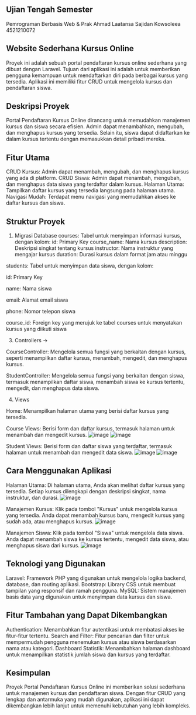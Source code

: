 ## Ujian Tengah Semester
Pemrograman Berbasis Web & Prak
Ahmad Laatansa Sajidan Kowsoleea
4521210072

## Website Sederhana Kursus Online
Proyek ini adalah sebuah portal pendaftaran kursus online sederhana yang dibuat dengan Laravel. Tujuan dari aplikasi ini adalah untuk memberikan pengguna kemampuan untuk mendaftarkan diri pada berbagai kursus yang tersedia. Aplikasi ini memiliki fitur CRUD untuk mengelola kursus dan pendaftaran siswa.

## Deskripsi Proyek
Portal Pendaftaran Kursus Online dirancang untuk memudahkan manajemen kursus dan siswa secara efisien. Admin dapat menambahkan, mengubah, dan menghapus kursus yang tersedia. Selain itu, siswa dapat didaftarkan ke dalam kursus tertentu dengan memasukkan detail pribadi mereka.
## Fitur Utama
CRUD Kursus: Admin dapat menambah, mengubah, dan menghapus kursus yang ada di platform.
CRUD Siswa: Admin dapat menambah, mengubah, dan menghapus data siswa yang terdaftar dalam kursus.
Halaman Utama: Tampilkan daftar kursus yang tersedia langsung pada halaman utama.
Navigasi Mudah: Terdapat menu navigasi yang memudahkan akses ke daftar kursus dan siswa.

## Struktur Proyek
1. Migrasi Database
courses: Tabel untuk menyimpan informasi kursus, dengan kolom:
id: Primary Key
course_name: Nama kursus
description: Deskripsi singkat tentang kursus
instructor: Nama instruktur yang mengajar kursus
duration: Durasi kursus dalam format jam atau minggu

students: Tabel untuk menyimpan data siswa, dengan kolom:

id: Primary Key

name: Nama siswa

email: Alamat email siswa

phone: Nomor telepon siswa

course_id: Foreign key yang merujuk ke tabel courses untuk menyatakan kursus yang diikuti siswa

3. Controllers ->
  
CourseController: Mengelola semua fungsi yang berkaitan dengan kursus, seperti menampilkan daftar kursus, menambah, mengedit, dan menghapus kursus.

StudentController: Mengelola semua fungsi yang berkaitan dengan siswa, termasuk menampilkan daftar siswa, menambah siswa ke kursus tertentu, mengedit, dan menghapus data siswa.

4. Views

Home: Menampilkan halaman utama yang berisi daftar kursus yang tersedia.

Course Views: Berisi form dan daftar kursus, termasuk halaman untuk menambah dan mengedit kursus.
![image](https://github.com/user-attachments/assets/0e17f6ae-94c0-4694-93ef-88b6a0cba136)
![image](https://github.com/user-attachments/assets/f4467e33-466a-4db8-bee4-174a790f50a7)

Student Views: Berisi form dan daftar siswa yang terdaftar, termasuk halaman untuk menambah dan mengedit data siswa.
![image](https://github.com/user-attachments/assets/a364074c-1079-444e-8b87-8de0802fb263)
![image](https://github.com/user-attachments/assets/5f9ced92-3d42-4d5c-b564-6e79c4746f03)


## Cara Menggunakan Aplikasi
Halaman Utama: Di halaman utama, Anda akan melihat daftar kursus yang tersedia. Setiap kursus dilengkapi dengan deskripsi singkat, nama instruktur, dan durasi.
![image](https://github.com/user-attachments/assets/70214b1b-a3e5-4229-896a-a3d046bcb22e)

Manajemen Kursus: Klik pada tombol "Kursus" untuk mengelola kursus yang tersedia. Anda dapat menambah kursus baru, mengedit kursus yang sudah ada, atau menghapus kursus.
![image](https://github.com/user-attachments/assets/13396361-df5f-42c3-81fc-1f995ec62b18)

Manajemen Siswa: Klik pada tombol "Siswa" untuk mengelola data siswa. Anda dapat menambah siswa ke kursus tertentu, mengedit data siswa, atau menghapus siswa dari kursus.
![image](https://github.com/user-attachments/assets/21b18124-d4a5-4a6c-8820-28b0a3bd831e)

## Teknologi yang Digunakan
Laravel: Framework PHP yang digunakan untuk mengelola logika backend, database, dan routing aplikasi.
Bootstrap: Library CSS untuk membuat tampilan yang responsif dan ramah pengguna.
MySQL: Sistem manajemen basis data yang digunakan untuk menyimpan data kursus dan siswa.

## Fitur Tambahan yang Dapat Dikembangkan
Authentication: Menambahkan fitur autentikasi untuk membatasi akses ke fitur-fitur tertentu.
Search and Filter: Fitur pencarian dan filter untuk mempermudah pengguna menemukan kursus atau siswa berdasarkan nama atau kategori.
Dashboard Statistik: Menambahkan halaman dashboard untuk menampilkan statistik jumlah siswa dan kursus yang terdaftar.

## Kesimpulan
Proyek Portal Pendaftaran Kursus Online ini memberikan solusi sederhana untuk manajemen kursus dan pendaftaran siswa. Dengan fitur CRUD yang lengkap dan antarmuka yang mudah digunakan, aplikasi ini dapat dikembangkan lebih lanjut untuk memenuhi kebutuhan yang lebih kompleks.
